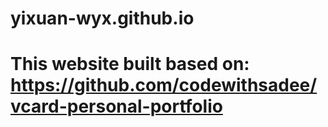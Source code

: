 # yixuan-wyx.github.io

# This website built based on: https://github.com/codewithsadee/vcard-personal-portfolio